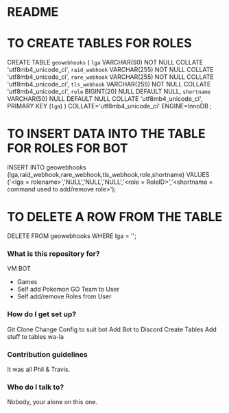 # README #

TO CREATE TABLES FOR ROLES
==========================
CREATE TABLE `geowebhooks` (
    `lga` VARCHAR(50) NOT NULL COLLATE 'utf8mb4_unicode_ci',
    `raid_webhook` VARCHAR(255) NOT NULL COLLATE 'utf8mb4_unicode_ci',
    `rare_webhook` VARCHAR(255) NOT NULL COLLATE 'utf8mb4_unicode_ci',
    `tls_webhook` VARCHAR(255) NOT NULL COLLATE 'utf8mb4_unicode_ci',
    `role` BIGINT(20) NULL DEFAULT NULL,
    `shortname` VARCHAR(50) NULL DEFAULT NULL COLLATE 'utf8mb4_unicode_ci',
    PRIMARY KEY (`lga`)
)
COLLATE='utf8mb4_unicode_ci'
ENGINE=InnoDB
;

TO INSERT DATA INTO THE TABLE FOR ROLES FOR BOT
===============================================
INSERT INTO geowebhooks (lga,raid_webhook,rare_webhook,tls_webhook,role,shortname) VALUES ('<lga = rolename>','NULL','NULL','NULL','<role = RoleID>','<shortname = command used to add/remove role>');

TO DELETE A ROW FROM THE TABLE
==============================
DELETE FROM geowebhooks WHERE lga = '<lga>';


### What is this repository for? ###

VM BOT
 - Games
 - Self add Pokemon GO Team to User
 - Self add/remove Roles from User

### How do I get set up? ###

Git Clone
Change Config to suit bot
Add Bot to Discord
Create Tables
Add stuff to tables
wa-la

### Contribution guidelines ###

It was all Phil & Travis.

### Who do I talk to? ###

Nobody, your alone on this one.